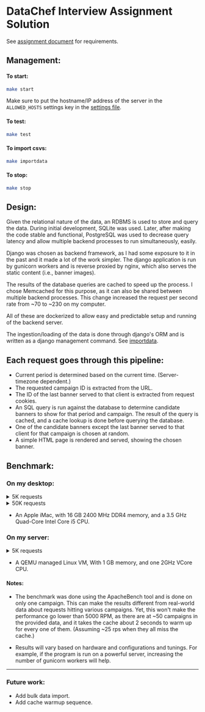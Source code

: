 # DataChef Interview Assignment Solution

See [assignment document](https://www.notion.so/Data-Engineers-Mini-Assignment-72092166008c4b4d94f48a4e7a9acd9c) for requirements.

## Management:

#### To start:

```Bash
make start
```

Make sure to put the hostname/IP address of the server in the `ALLOWED_HOSTS` settings key in the [settings file](webapp/webapp/settings.py).

#### To test:

```Bash
make test
```

#### To import csvs:

```Bash
make importdata
```

#### To stop:
```Bash
make stop
```

## Design:

Given the relational nature of the data, an RDBMS is used to store and query the data.
During initial development, SQLite was used. Later, after making the code stable and functional,
PostgreSQL was used to decrease query latency and allow multiple backend processes to run simultaneously, easily.

Django was chosen as backend framework, as I had some exposure to it in the past and it made a lot of the work simpler.
The django application is run by gunicorn workers and is reverse proxied by nginx, which also serves the static content (i.e., banner images).

The results of the database queries are cached to speed up the process. I chose Memcached for this purpose, as it can also be shared between multiple backend processes.
This change increased the request per second rate from ~70 to ~230 on my computer.

All of these are dockerized to allow easy and predictable setup and running of the backend server.

The ingestion/loading of the data is done through django's ORM and is written as a django management command.
See [importdata](webapp/campaigns/management/commands/importdata.py).



## Each request goes through this pipeline:

- Current period is determined based on the current time. (Server-timezone dependent.)
- The requested campaign ID is extracted from the URL.
- The ID of the last banner served to that client is extracted from request cookies.
- An SQL query is run against the database to determine candidate banners to show for that period and campaign.
The result of the query is cached, and a cache lookup is done before querying the database.
- One of the candidate banners except the last banner served to that client for that campaign is chosen at random.
- A simple HTML page is rendered and served, showing the chosen banner.

## Benchmark:

### On my desktop:

<details>
<summary>5K requests</summary>

```Bash
❯ ab -n 5000 -c 32 http://localhost/campaigns/1/
This is ApacheBench, Version 2.3 <$Revision: 1843412 $>
Copyright 1996 Adam Twiss, Zeus Technology Ltd, http://www.zeustech.net/
Licensed to The Apache Software Foundation, http://www.apache.org/

Benchmarking localhost (be patient)
Completed 500 requests
Completed 1000 requests
Completed 1500 requests
Completed 2000 requests
Completed 2500 requests
Completed 3000 requests
Completed 3500 requests
Completed 4000 requests
Completed 4500 requests
Completed 5000 requests
Finished 5000 requests


Server Software:        nginx/1.17.10
Server Hostname:        localhost
Server Port:            80

Document Path:          /campaigns/1/
Document Length:        189 bytes

Concurrency Level:      32
Time taken for tests:   20.633 seconds
Complete requests:      5000
Failed requests:        0
Total transferred:      2675000 bytes
HTML transferred:       945000 bytes
Requests per second:    242.33 [#/sec] (mean)
Time per request:       132.051 [ms] (mean)
Time per request:       4.127 [ms] (mean, across all concurrent requests)
Transfer rate:          126.61 [Kbytes/sec] received

Connection Times (ms)
              min  mean[+/-sd] median   max
Connect:        0    0   0.2      0       3
Processing:    17  131  18.6    130     198
Waiting:       16  131  18.6    130     198
Total:         18  132  18.6    130     199

Percentage of the requests served within a certain time (ms)
  50%    130
  66%    138
  75%    143
  80%    147
  90%    156
  95%    164
  98%    172
  99%    178
 100%    199 (longest request)

```

</details>

<details>

<summary>50K requests</summary>

```Bash
❯ ab -n 50000 -c 32 http://localhost/campaigns/1/
This is ApacheBench, Version 2.3 <$Revision: 1843412 $>
Copyright 1996 Adam Twiss, Zeus Technology Ltd, http://www.zeustech.net/
Licensed to The Apache Software Foundation, http://www.apache.org/

Benchmarking localhost (be patient)
Completed 5000 requests
Completed 10000 requests
Completed 15000 requests
Completed 20000 requests
Completed 25000 requests
Completed 30000 requests
Completed 35000 requests
Completed 40000 requests
Completed 45000 requests
Completed 50000 requests
Finished 50000 requests


Server Software:        nginx/1.17.10
Server Hostname:        localhost
Server Port:            80

Document Path:          /campaigns/1/
Document Length:        189 bytes

Concurrency Level:      32
Time taken for tests:   215.099 seconds
Complete requests:      50000
Failed requests:        0
Total transferred:      26750000 bytes
HTML transferred:       9450000 bytes
Requests per second:    232.45 [#/sec] (mean)  -> 3m 35s
Time per request:       137.664 [ms] (mean)
Time per request:       4.302 [ms] (mean, across all concurrent requests)
Transfer rate:          121.45 [Kbytes/sec] received

Connection Times (ms)
              min  mean[+/-sd] median   max
Connect:        0    0   7.4      0    1163
Processing:    11  137  43.6    132     657
Waiting:       11  137  43.5    131     657
Total:         12  137  44.1    132    1296

Percentage of the requests served within a certain time (ms)
  50%    132
  66%    142
  75%    150
  80%    156
  90%    180
  95%    218
  98%    263
  99%    293
 100%   1296 (longest request)

```

</details>

* An Apple iMac, with 16 GB 2400 MHz DDR4 memory, and a 3.5 GHz Quad-Core Intel Core i5 CPU. 

### On my server:

<details>
<summary>5K requests</summary>

```Bash
$ ab -n 5000 -c 32 http://localhost/campaigns/1/
This is ApacheBench, Version 2.3 <$Revision: 1807734 $>
Copyright 1996 Adam Twiss, Zeus Technology Ltd, http://www.zeustech.net/
Licensed to The Apache Software Foundation, http://www.apache.org/

Benchmarking localhost (be patient)
Completed 500 requests
Completed 1000 requests
Completed 1500 requests
Completed 2000 requests
Completed 2500 requests
Completed 3000 requests
Completed 3500 requests
Completed 4000 requests
Completed 4500 requests
Completed 5000 requests
Finished 5000 requests


Server Software:        nginx/1.17.10
Server Hostname:        localhost
Server Port:            80

Document Path:          /campaigns/1/
Document Length:        189 bytes

Concurrency Level:      32
Time taken for tests:   51.952 seconds
Complete requests:      5000
Failed requests:        0
Total transferred:      2675000 bytes
HTML transferred:       945000 bytes
Requests per second:    96.24 [#/sec] (mean)
Time per request:       332.491 [ms] (mean)
Time per request:       10.390 [ms] (mean, across all concurrent requests)
Transfer rate:          50.28 [Kbytes/sec] received

Connection Times (ms)
              min  mean[+/-sd] median   max
Connect:        0    0   1.3      0      22
Processing:   239  331  83.2    319    1783
Waiting:      238  331  83.1    318    1781
Total:        239  331  83.9    319    1803

Percentage of the requests served within a certain time (ms)
  50%    319
  66%    331
  75%    340
  80%    347
  90%    369
  95%    390
  98%    514
  99%    722
 100%   1803 (longest request)

```

</details>

* A QEMU managed Linux VM, With 1 GB memory, and one 2GHz VCore CPU.

#### Notes:

* The benchmark was done using the ApacheBench tool and is done on only one campaign.
This can make the results different from real-world data about requests hitting various campaigns.
Yet, this won't make the performance go lower than 5000 RPM, as there are at ~50 campaigns in the provided data,
and it takes the cache about 2 seconds to warm up for every one of them.
(Assuming ~25 rps when they all miss the cache.)

* Results will vary based on hardware and configurations and tunings.
For example, if the program is run on a powerful server, increasing the number of gunicorn workers will help.


---

### Future work:

- Add bulk data import.
- Add cache warmup sequence.
